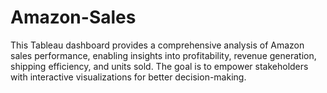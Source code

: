 # Amazon-Sales
This Tableau dashboard provides a comprehensive analysis of Amazon sales performance, enabling insights into profitability, revenue generation, shipping efficiency, and units sold. The goal is to empower stakeholders with interactive visualizations for better decision-making.

